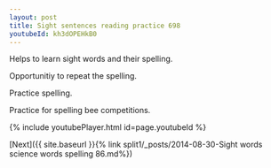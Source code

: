 ```yaml
---
layout: post
title: Sight sentences reading practice 698
youtubeId: kh3dOPEHkB0
---
```

 
 
Helps to learn sight words and their spelling.

Opportunitiy to repeat the spelling. 

Practice spelling. 
 
Practice for spelling bee competitions. 
 
{% include youtubePlayer.html id=page.youtubeId %}
 
 

[Next]({{ site.baseurl }}{% link  split1/_posts/2014-08-30-Sight words science words spelling 86.md%})
 
